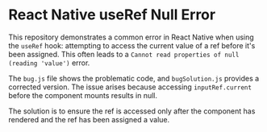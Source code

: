 # React Native useRef Null Error

This repository demonstrates a common error in React Native when using the `useRef` hook: attempting to access the current value of a ref before it's been assigned.  This often leads to a `Cannot read properties of null (reading 'value')` error.

The `bug.js` file shows the problematic code, and `bugSolution.js` provides a corrected version.  The issue arises because accessing `inputRef.current` before the component mounts results in null.

The solution is to ensure the ref is accessed only after the component has rendered and the ref has been assigned a value.